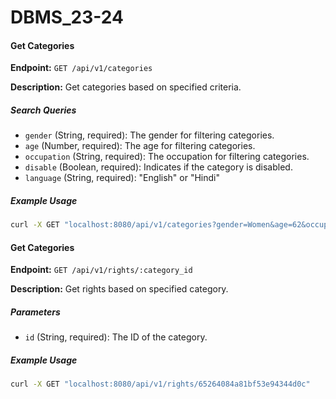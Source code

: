 # DBMS_23-24

#### Get Categories

**Endpoint:** `GET /api/v1/categories`

**Description:** Get categories based on specified criteria.

##### Search Queries

- `gender` (String, required): The gender for filtering categories.
- `age` (Number, required): The age for filtering categories.
- `occupation` (String, required): The occupation for filtering categories.
- `disable` (Boolean, required): Indicates if the category is disabled.
- `language` (String, required): "English" or "Hindi"

##### Example Usage

```bash
curl -X GET "localhost:8080/api/v1/categories?gender=Women&age=62&occupation=Student&disable=true&language=Hindi"
```

#### Get Categories

**Endpoint:** `GET /api/v1/rights/:category_id`

**Description:** Get rights based on specified category.

##### Parameters

- `id` (String, required): The ID of the category.

##### Example Usage

```bash
curl -X GET "localhost:8080/api/v1/rights/65264084a81bf53e94344d0c"
```
